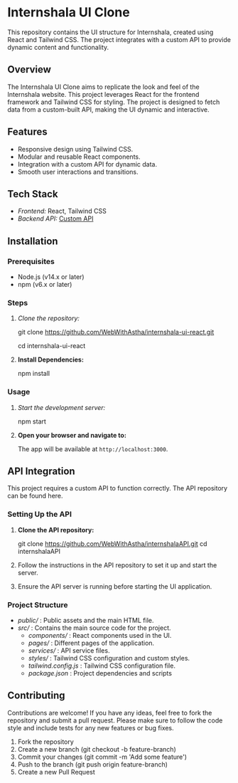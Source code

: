 # Internshala UI Clone

This repository contains the UI structure for Internshala, created using React and Tailwind CSS. The project integrates with a custom API to provide dynamic content and functionality.


## Overview

The Internshala UI Clone aims to replicate the look and feel of the Internshala website. This project leverages React for the frontend framework and Tailwind CSS for styling. The project is designed to fetch data from a custom-built API, making the UI dynamic and interactive.

## Features

- Responsive design using Tailwind CSS.
- Modular and reusable React components.
- Integration with a custom API for dynamic data.
- Smooth user interactions and transitions.

## Tech Stack

- *Frontend:* React, Tailwind CSS
- *Backend API:* [Custom API](https://github.com/WebWithAstha/internshalaAPI.git)

## Installation

### Prerequisites

- Node.js (v14.x or later)
- npm (v6.x or later)

### Steps

1. *Clone the repository:*

   git clone https://github.com/WebWithAstha/internshala-ui-react.git
   
   cd internshala-ui-react
   
3. **Install Dependencies:**

   npm install

### Usage

1. *Start the development server:*

   npm start
   
2. **Open your browser and navigate to:**

   The app will be available at `http://localhost:3000`.


## API Integration

This project requires a custom API to function correctly. The API repository can be found here.


### Setting Up the API


1. **Clone the API repository:**
   
    git clone https://github.com/WebWithAstha/internshalaAPI.git
    cd internshalaAPI

2. Follow the instructions in the API repository to set it up and start the server.
3. Ensure the API server is running before starting the UI application.

### Project Structure

- *public/* : Public assets and the main HTML file.
- *src/* : Contains the main source code for the project.
  - *components/* : React components used in the UI.
  - *pages/* : Different pages of the application.
  - *services/* : API service files.
  - *styles/* : Tailwind CSS configuration and custom styles.
  - *tailwind.config.js* : Tailwind CSS configuration file.
  - *package.json* : Project dependencies and scripts


## Contributing


Contributions are welcome! If you have any ideas, feel free to fork the repository and submit a pull request. Please make sure to follow the code style and include tests for any new features or bug fixes.

1. Fork the repository
2. Create a new branch (git checkout -b feature-branch)
3. Commit your changes (git commit -m 'Add some feature')
4. Push to the branch (git push origin feature-branch)
5. Create a new Pull Request
